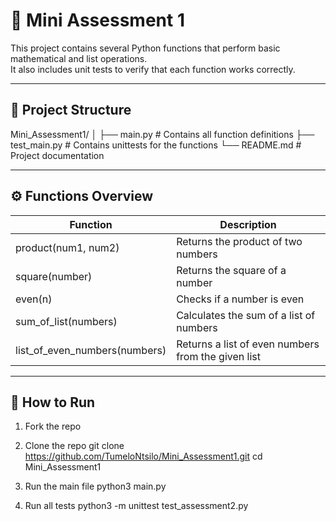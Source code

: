 # 🧮 Mini Assessment 1

This project contains several Python functions that perform basic mathematical and list operations.  
It also includes unit tests to verify that each function works correctly.

---

## 📂 Project Structure

Mini_Assessment1/
│
├── main.py # Contains all function definitions
├── test_main.py # Contains unittests for the functions
└── README.md # Project documentation


---

## ⚙️ Functions Overview

| Function | Description |
|-----------|--------------|
| product(num1, num2) | Returns the product of two numbers |
| square(number) | Returns the square of a number |
| even(n) | Checks if a number is even |
| sum_of_list(numbers) | Calculates the sum of a list of numbers |
| list_of_even_numbers(numbers) | Returns a list of even numbers from the given list |

---

## 🚀 How to Run

1. Fork the repo
   
2. Clone the repo
   git clone https://github.com/TumeloNtsilo/Mini_Assessment1.git
   cd Mini_Assessment1

3. Run the main file
   python3 main.py

4. Run all tests
   python3 -m unittest test_assessment2.py

